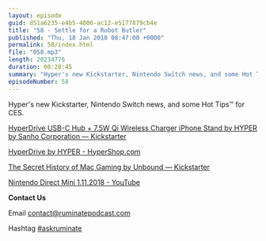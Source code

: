 ```yaml
---
layout: episode
guid: d51a6235-e4b5-4006-ac12-e5177879cb4e
title: "58 - Settle for a Robot Butler"
published: "Thu, 18 Jan 2018 08:47:00 +0000"
permalink: 58/index.html
file: "058.mp3"
length: 20234776
duration: 00:20:45
summary: "Hyper's new Kickstarter, Nintendo Switch news, and some Hot Tips™ for CES."
episodeNumber: 58
---
```


Hyper's new Kickstarter, Nintendo Switch news, and some Hot Tips™ for CES.

[HyperDrive USB-C Hub + 7.5W Qi Wireless Charger iPhone Stand by HYPER by Sanho Corporation — Kickstarter](https://www.kickstarter.com/projects/hypershop/hyperdrive-usb-c-hub-75w-qi-wireless-charger-iphon?ref=watched_project_launched)

[HyperDrive by HYPER - HyperShop.com](https://www.hypershop.com/collections/hyperdrive)

[The Secret History of Mac Gaming by Unbound — Kickstarter](https://www.kickstarter.com/projects/769422597/the-secret-history-of-mac-gaming)

[Nintendo Direct Mini 1.11.2018 - YouTube](https://www.youtube.com/watch?v=a_u7g5BlfiY)

**Contact Us**

Email [contact@ruminatepodcast.com](mailto:contact@ruminatepodcast.com)

Hashtag [#askruminate](https://twitter.com/search?q=askruminate)
